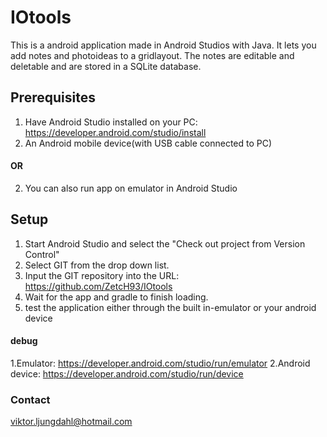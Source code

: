 # IOtools
This is a android application made in Android Studios with Java. It lets you add notes and photoideas to a gridlayout. The notes are editable and deletable and are stored in a SQLite database.


## Prerequisites
1. Have Android Studio installed on your PC:  https://developer.android.com/studio/install
2. An Android mobile device(with USB cable connected to PC)
#### OR
2. You can also run app on emulator in Android Studio

## Setup
1. Start Android Studio and select the "Check out project from Version Control"
2. Select GIT from the drop down list.
3. Input the GIT repository into the URL: https://github.com/ZetcH93/IOtools
4. Wait for the app and gradle to finish loading.
5. test the application either through the built in-emulator or your android device
#### debug
1.Emulator: https://developer.android.com/studio/run/emulator
2.Android device: https://developer.android.com/studio/run/device


### Contact
viktor.ljungdahl@hotmail.com
